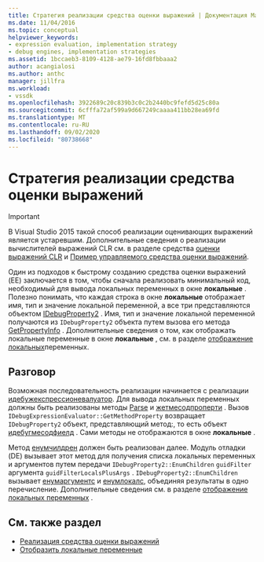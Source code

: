 ```yaml
---
title: Стратегия реализации средства оценки выражений | Документация Майкрософт
ms.date: 11/04/2016
ms.topic: conceptual
helpviewer_keywords:
- expression evaluation, implementation strategy
- debug engines, implementation strategies
ms.assetid: 1bccaeb3-8109-4128-ae79-16fd8fbbaaa2
author: acangialosi
ms.author: anthc
manager: jillfra
ms.workload:
- vssdk
ms.openlocfilehash: 3922689c20c839b3c0c2b2440bc9fefd5d25c80a
ms.sourcegitcommit: 6cfffa72af599a9d667249caaaa411bb28ea69fd
ms.translationtype: MT
ms.contentlocale: ru-RU
ms.lasthandoff: 09/02/2020
ms.locfileid: "80738668"
---
```

# <a name="expression-evaluator-implementation-strategy"></a>Стратегия реализации средства оценки выражений
> [!IMPORTANT]
> В Visual Studio 2015 такой способ реализации оценивающих выражений является устаревшим. Дополнительные сведения о реализации вычислителей выражений CLR см. в разделе средства [оценки выражений CLR](https://github.com/Microsoft/ConcordExtensibilitySamples/wiki/CLR-Expression-Evaluators) и [Пример управляемого средства оценки выражений](https://github.com/Microsoft/ConcordExtensibilitySamples/wiki/Managed-Expression-Evaluator-Sample).

 Один из подходов к быстрому созданию средства оценки выражений (EE) заключается в том, чтобы сначала реализовать минимальный код, необходимый для вывода локальных переменных в окне **локальные** . Полезно понимать, что каждая строка в окне **локальные** отображает имя, тип и значение локальной переменной, а все три представляются объектом [IDebugProperty2](../../extensibility/debugger/reference/idebugproperty2.md) . Имя, тип и значение локальной переменной получаются из `IDebugProperty2` объекта путем вызова его метода [GetPropertyInfo](../../extensibility/debugger/reference/idebugproperty2-getpropertyinfo.md) . Дополнительные сведения о том, как отображать локальные переменные в окне **локальные** , см. в разделе [отображение локальных](../../extensibility/debugger/displaying-locals.md)переменных.

## <a name="discussion"></a>Разговор
 Возможная последовательность реализации начинается с реализации [идебужекспрессионевалуатор](../../extensibility/debugger/reference/idebugexpressionevaluator.md). Для вывода локальных переменных должны быть реализованы методы [Parse](../../extensibility/debugger/reference/idebugexpressionevaluator-parse.md) и [жетмесодпроперти](../../extensibility/debugger/reference/idebugexpressionevaluator-getmethodproperty.md) . Вызов `IDebugExpressionEvaluator::GetMethodProperty` возвращает `IDebugProperty2` объект, представляющий метод:, то есть объект [идебугмесодфиелд](../../extensibility/debugger/reference/idebugmethodfield.md) . Сами методы не отображаются в окне **локальные** .

 Метод [енумчилдрен](../../extensibility/debugger/reference/idebugproperty2-enumchildren.md) должен быть реализован далее. Модуль отладки (DE) вызывает этот метод для получения списка локальных переменных и аргументов путем передачи `IDebugProperty2::EnumChildren` `guidFilter` аргумента `guidFilterLocalsPlusArgs` . `IDebugProperty2::EnumChildren` вызывает [енумаргументс](../../extensibility/debugger/reference/idebugmethodfield-enumarguments.md) и [енумлокалс](../../extensibility/debugger/reference/idebugmethodfield-enumlocals.md), объединяя результаты в одно перечисление. Дополнительные сведения см. в разделе [отображение локальных переменных](../../extensibility/debugger/displaying-locals.md) .

## <a name="see-also"></a>См. также раздел
- [Реализация средства оценки выражений](../../extensibility/debugger/implementing-an-expression-evaluator.md)
- [Отобразить локальные переменные](../../extensibility/debugger/displaying-locals.md)

